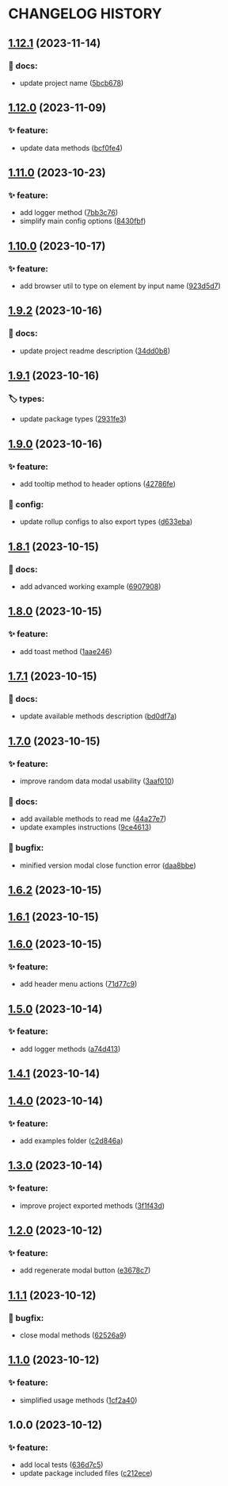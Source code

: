 # CHANGELOG HISTORY

## [1.12.1](https://github.com/lucasvtiradentes/page_actions_attacher/compare/v1.12.0...v1.12.1) (2023-11-14)


### 📝 docs:

* update project name ([5bcb678](https://github.com/lucasvtiradentes/page_actions_attacher/commit/5bcb6786a498653c66c23048cfb5e3a171119239))

## [1.12.0](https://github.com/lucasvtiradentes/page_actions_attacher/compare/v1.11.0...v1.12.0) (2023-11-09)


### ✨ feature:

* update data methods ([bcf0fe4](https://github.com/lucasvtiradentes/page_actions_attacher/commit/bcf0fe4bf421d1b2ab4cc374700716ee40a0ab50))

## [1.11.0](https://github.com/lucasvtiradentes/page_actions_attacher/compare/v1.10.0...v1.11.0) (2023-10-23)


### ✨ feature:

* add logger method ([7bb3c76](https://github.com/lucasvtiradentes/page_actions_attacher/commit/7bb3c76a30167fc3259063753d198f7e485d8a4d))
* simplify main config options ([8430fbf](https://github.com/lucasvtiradentes/page_actions_attacher/commit/8430fbf89c4acbaac81a4f88673d293cfda0ee66))

## [1.10.0](https://github.com/lucasvtiradentes/page_actions_attacher/compare/v1.9.2...v1.10.0) (2023-10-17)


### ✨ feature:

* add browser util to type on element by input name ([923d5d7](https://github.com/lucasvtiradentes/page_actions_attacher/commit/923d5d705e1838c12e88441d2dc93a58ec8eca69))

## [1.9.2](https://github.com/lucasvtiradentes/page_actions_attacher/compare/v1.9.1...v1.9.2) (2023-10-16)


### 📝 docs:

* update project readme description ([34dd0b8](https://github.com/lucasvtiradentes/page_actions_attacher/commit/34dd0b836b0a5eec97d63a75523fc2f98f82bd8e))

## [1.9.1](https://github.com/lucasvtiradentes/page_actions_attacher/compare/v1.9.0...v1.9.1) (2023-10-16)


### 🏷️ types:

* update package types ([2931fe3](https://github.com/lucasvtiradentes/page_actions_attacher/commit/2931fe35a4ce325427a777af9fcfd70d1cea436a))

## [1.9.0](https://github.com/lucasvtiradentes/page_actions_attacher/compare/v1.8.1...v1.9.0) (2023-10-16)


### ✨ feature:

* add tooltip method to header options ([42786fe](https://github.com/lucasvtiradentes/page_actions_attacher/commit/42786fe33909d334c9bd51495fd639e44e10cbb6))


### 🔧 config:

* update rollup configs to also export types ([d633eba](https://github.com/lucasvtiradentes/page_actions_attacher/commit/d633eba2c587f22a1471e64534ff8d015efe2d75))

## [1.8.1](https://github.com/lucasvtiradentes/page_actions_attacher/compare/v1.8.0...v1.8.1) (2023-10-15)


### 📝 docs:

* add advanced working example ([6907908](https://github.com/lucasvtiradentes/page_actions_attacher/commit/6907908cfad0be66cf27d305c59fcb61abdd6399))

## [1.8.0](https://github.com/lucasvtiradentes/page_actions_attacher/compare/v1.7.1...v1.8.0) (2023-10-15)


### ✨ feature:

* add toast method ([1aae246](https://github.com/lucasvtiradentes/page_actions_attacher/commit/1aae246b830d1d61149982af5232e257b33c29d1))

## [1.7.1](https://github.com/lucasvtiradentes/page_actions_attacher/compare/v1.7.0...v1.7.1) (2023-10-15)


### 📝 docs:

* update available methods description ([bd0df7a](https://github.com/lucasvtiradentes/page_actions_attacher/commit/bd0df7a2a857abcdba1c526671f0bb59069f15b1))

## [1.7.0](https://github.com/lucasvtiradentes/page_actions_attacher/compare/v1.6.2...v1.7.0) (2023-10-15)


### ✨ feature:

* improve random data modal usability ([3aaf010](https://github.com/lucasvtiradentes/page_actions_attacher/commit/3aaf0108991bfc870d27af7947abb6e067ccee9e))


### 📝 docs:

* add available methods to read me ([44a27e7](https://github.com/lucasvtiradentes/page_actions_attacher/commit/44a27e7f6daddb0127b2074eedacc0b1a4713e91))
* update examples instructions ([9ce4613](https://github.com/lucasvtiradentes/page_actions_attacher/commit/9ce46136983353693e07d65a0afd2ae73b111563))


### 🐛 bugfix:

* minified version modal close function error ([daa8bbe](https://github.com/lucasvtiradentes/page_actions_attacher/commit/daa8bbe7cd2b17a70533ce11da991053a0c52e8f))

## [1.6.2](https://github.com/lucasvtiradentes/page_actions_attacher/compare/v1.6.1...v1.6.2) (2023-10-15)

## [1.6.1](https://github.com/lucasvtiradentes/page_actions_attacher/compare/v1.6.0...v1.6.1) (2023-10-15)

## [1.6.0](https://github.com/lucasvtiradentes/page_actions_attacher/compare/v1.5.0...v1.6.0) (2023-10-15)


### ✨ feature:

* add header menu actions ([71d77c9](https://github.com/lucasvtiradentes/page_actions_attacher/commit/71d77c910c0f902a4ad1bafa02897d710c0bd12f))

## [1.5.0](https://github.com/lucasvtiradentes/page_actions_attacher/compare/v1.4.1...v1.5.0) (2023-10-14)


### ✨ feature:

* add logger methods ([a74d413](https://github.com/lucasvtiradentes/page_actions_attacher/commit/a74d4130ec76e4e97e924c634e7956c3d5161309))

## [1.4.1](https://github.com/lucasvtiradentes/page_actions_attacher/compare/v1.4.0...v1.4.1) (2023-10-14)

## [1.4.0](https://github.com/lucasvtiradentes/page_actions_attacher/compare/v1.3.0...v1.4.0) (2023-10-14)


### ✨ feature:

* add examples folder ([c2d846a](https://github.com/lucasvtiradentes/page_actions_attacher/commit/c2d846aa328adcdbc2affd89fcd4e41c5a99a5a0))

## [1.3.0](https://github.com/lucasvtiradentes/page_actions_attacher/compare/v1.2.0...v1.3.0) (2023-10-14)


### ✨ feature:

* improve project exported methods ([3f1f43d](https://github.com/lucasvtiradentes/page_actions_attacher/commit/3f1f43d6e1ff5783ed9297ce0e4cdc2e5db17afe))

## [1.2.0](https://github.com/lucasvtiradentes/page_actions_attacher/compare/v1.1.1...v1.2.0) (2023-10-12)


### ✨ feature:

* add regenerate modal button ([e3678c7](https://github.com/lucasvtiradentes/page_actions_attacher/commit/e3678c7fce1cd1b9e9d6d67d6d7cc711e8f1f082))

## [1.1.1](https://github.com/lucasvtiradentes/page_actions_attacher/compare/v1.1.0...v1.1.1) (2023-10-12)


### 🐛 bugfix:

* close modal methods ([62526a9](https://github.com/lucasvtiradentes/page_actions_attacher/commit/62526a944f24747eb02aafcc6c52d4e0973661fb))

## [1.1.0](https://github.com/lucasvtiradentes/page_actions_attacher/compare/v1.0.0...v1.1.0) (2023-10-12)


### ✨ feature:

* simplified usage methods ([1cf2a40](https://github.com/lucasvtiradentes/page_actions_attacher/commit/1cf2a406f60cdac801b1a280e016de454110ef24))

## 1.0.0 (2023-10-12)


### ✨ feature:

* add local tests ([636d7c5](https://github.com/lucasvtiradentes/page_actions_attacher/commit/636d7c544a1ddb49044f6d675cc0ba14fec409ec))
* update package included files ([c212ece](https://github.com/lucasvtiradentes/page_actions_attacher/commit/c212ece0d5528291eea9dff0dd82115fc2dfa578))
